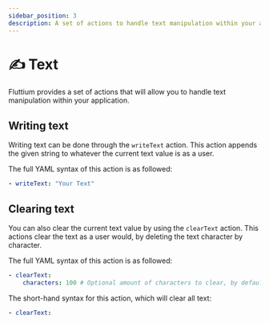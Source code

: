 ```yaml
---
sidebar_position: 3
description: A set of actions to handle text manipulation within your application.
---
```


# ✍️ Text

Fluttium provides a set of actions that will allow you to handle text manipulation within your
application.

## Writing text

Writing text can be done through the `writeText` action. This action appends the given string to
whatever the current text value is as a user.

The full YAML syntax of this action is as followed:

```yaml
- writeText: "Your Text"
```

## Clearing text

You can also clear the current text value by using the `clearText` action. This actions clear the
text as a user would, by deleting the text character by character.

The full YAML syntax of this action is as followed:

```yaml
- clearText:
    characters: 100 # Optional amount of characters to clear, by default this will clear all.
```

The short-hand syntax for this action, which will clear all text:

```yaml
- clearText:
```